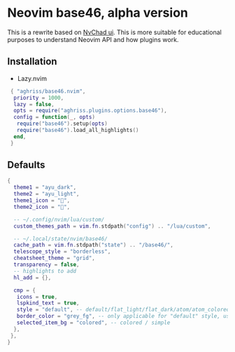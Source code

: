 
# Neovim base46, alpha version

This is a rewrite based on [NvChad ui](https://github.com/NvChad/ui). This is
more suitable for educational purposes to understand Neovim API and how plugins
work.


## Installation

- Lazy.nvim

```lua
 { "aghriss/base46.nvim",
  priority = 1000,
  lazy = false,
  opts = require("aghriss.plugins.options.base46"),
  config = function(_, opts)
   require("base46").setup(opts)
   require("base46").load_all_highlights()
  end,
 }

```

## Defaults

```lua
{
  theme1 = "ayu_dark",
  theme2 = "ayu_light",
  theme1_icon = "",
  theme2_icon = "",

  -- ~/.config/nvim/lua/custom/
  custom_themes_path = vim.fn.stdpath("config") .. "/lua/custom",

  -- ~/.local/state/nvim/base46/
  cache_path = vim.fn.stdpath("state") .. "/base46/",
  telescope_style = "borderless",
  cheatsheet_theme = "grid",
  transparency = false,
  -- highlights to add
  hl_add = {},

  cmp = {
   icons = true,
   lspkind_text = true,
   style = "default", -- default/flat_light/flat_dark/atom/atom_colored
   border_color = "grey_fg", -- only applicable for "default" style, use color names from base30 variables
   selected_item_bg = "colored", -- colored / simple
  },
 },
}
```
